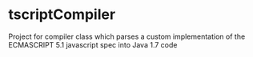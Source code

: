 # tscriptCompiler
Project for compiler class which parses a custom implementation of the ECMASCRIPT 5.1 javascript spec into Java 1.7 code

